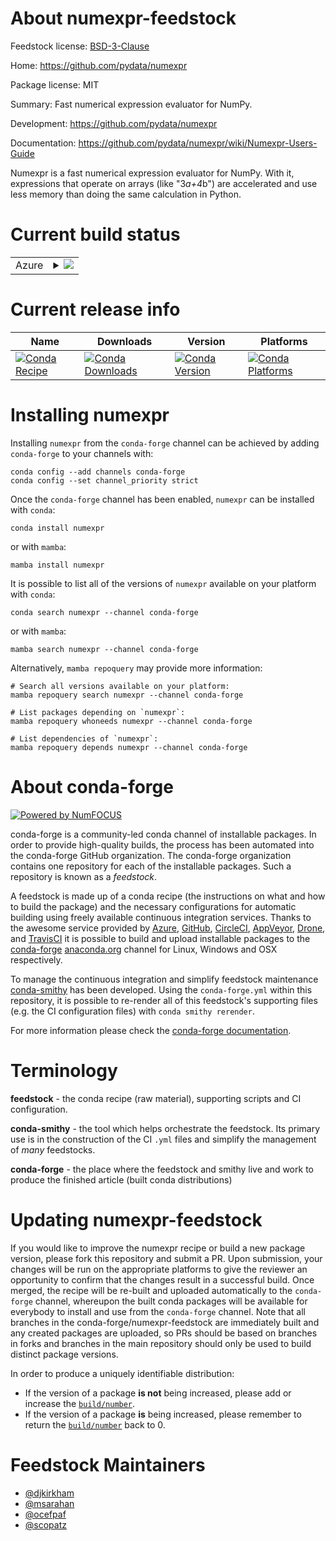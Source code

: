 About numexpr-feedstock
=======================

Feedstock license: [BSD-3-Clause](https://github.com/conda-forge/numexpr-feedstock/blob/main/LICENSE.txt)

Home: https://github.com/pydata/numexpr

Package license: MIT

Summary: Fast numerical expression evaluator for NumPy.

Development: https://github.com/pydata/numexpr

Documentation: https://github.com/pydata/numexpr/wiki/Numexpr-Users-Guide

Numexpr is a fast numerical expression evaluator for NumPy. With it,
expressions that operate on arrays (like "3*a+4*b") are accelerated and use
less memory than doing the same calculation in Python.


Current build status
====================


<table>
    
  <tr>
    <td>Azure</td>
    <td>
      <details>
        <summary>
          <a href="https://dev.azure.com/conda-forge/feedstock-builds/_build/latest?definitionId=702&branchName=main">
            <img src="https://dev.azure.com/conda-forge/feedstock-builds/_apis/build/status/numexpr-feedstock?branchName=main">
          </a>
        </summary>
        <table>
          <thead><tr><th>Variant</th><th>Status</th></tr></thead>
          <tbody><tr>
              <td>linux_64_mkl_supportmklnumpy2.0python3.10.____cpython</td>
              <td>
                <a href="https://dev.azure.com/conda-forge/feedstock-builds/_build/latest?definitionId=702&branchName=main">
                  <img src="https://dev.azure.com/conda-forge/feedstock-builds/_apis/build/status/numexpr-feedstock?branchName=main&jobName=linux&configuration=linux%20linux_64_mkl_supportmklnumpy2.0python3.10.____cpython" alt="variant">
                </a>
              </td>
            </tr><tr>
              <td>linux_64_mkl_supportmklnumpy2.0python3.11.____cpython</td>
              <td>
                <a href="https://dev.azure.com/conda-forge/feedstock-builds/_build/latest?definitionId=702&branchName=main">
                  <img src="https://dev.azure.com/conda-forge/feedstock-builds/_apis/build/status/numexpr-feedstock?branchName=main&jobName=linux&configuration=linux%20linux_64_mkl_supportmklnumpy2.0python3.11.____cpython" alt="variant">
                </a>
              </td>
            </tr><tr>
              <td>linux_64_mkl_supportmklnumpy2.0python3.12.____cpython</td>
              <td>
                <a href="https://dev.azure.com/conda-forge/feedstock-builds/_build/latest?definitionId=702&branchName=main">
                  <img src="https://dev.azure.com/conda-forge/feedstock-builds/_apis/build/status/numexpr-feedstock?branchName=main&jobName=linux&configuration=linux%20linux_64_mkl_supportmklnumpy2.0python3.12.____cpython" alt="variant">
                </a>
              </td>
            </tr><tr>
              <td>linux_64_mkl_supportmklnumpy2.0python3.9.____cpython</td>
              <td>
                <a href="https://dev.azure.com/conda-forge/feedstock-builds/_build/latest?definitionId=702&branchName=main">
                  <img src="https://dev.azure.com/conda-forge/feedstock-builds/_apis/build/status/numexpr-feedstock?branchName=main&jobName=linux&configuration=linux%20linux_64_mkl_supportmklnumpy2.0python3.9.____cpython" alt="variant">
                </a>
              </td>
            </tr><tr>
              <td>linux_64_mkl_supportmklnumpy2python3.13.____cp313</td>
              <td>
                <a href="https://dev.azure.com/conda-forge/feedstock-builds/_build/latest?definitionId=702&branchName=main">
                  <img src="https://dev.azure.com/conda-forge/feedstock-builds/_apis/build/status/numexpr-feedstock?branchName=main&jobName=linux&configuration=linux%20linux_64_mkl_supportmklnumpy2python3.13.____cp313" alt="variant">
                </a>
              </td>
            </tr><tr>
              <td>linux_64_mkl_supportnomklnumpy2.0python3.10.____cpython</td>
              <td>
                <a href="https://dev.azure.com/conda-forge/feedstock-builds/_build/latest?definitionId=702&branchName=main">
                  <img src="https://dev.azure.com/conda-forge/feedstock-builds/_apis/build/status/numexpr-feedstock?branchName=main&jobName=linux&configuration=linux%20linux_64_mkl_supportnomklnumpy2.0python3.10.____cpython" alt="variant">
                </a>
              </td>
            </tr><tr>
              <td>linux_64_mkl_supportnomklnumpy2.0python3.11.____cpython</td>
              <td>
                <a href="https://dev.azure.com/conda-forge/feedstock-builds/_build/latest?definitionId=702&branchName=main">
                  <img src="https://dev.azure.com/conda-forge/feedstock-builds/_apis/build/status/numexpr-feedstock?branchName=main&jobName=linux&configuration=linux%20linux_64_mkl_supportnomklnumpy2.0python3.11.____cpython" alt="variant">
                </a>
              </td>
            </tr><tr>
              <td>linux_64_mkl_supportnomklnumpy2.0python3.12.____cpython</td>
              <td>
                <a href="https://dev.azure.com/conda-forge/feedstock-builds/_build/latest?definitionId=702&branchName=main">
                  <img src="https://dev.azure.com/conda-forge/feedstock-builds/_apis/build/status/numexpr-feedstock?branchName=main&jobName=linux&configuration=linux%20linux_64_mkl_supportnomklnumpy2.0python3.12.____cpython" alt="variant">
                </a>
              </td>
            </tr><tr>
              <td>linux_64_mkl_supportnomklnumpy2.0python3.9.____cpython</td>
              <td>
                <a href="https://dev.azure.com/conda-forge/feedstock-builds/_build/latest?definitionId=702&branchName=main">
                  <img src="https://dev.azure.com/conda-forge/feedstock-builds/_apis/build/status/numexpr-feedstock?branchName=main&jobName=linux&configuration=linux%20linux_64_mkl_supportnomklnumpy2.0python3.9.____cpython" alt="variant">
                </a>
              </td>
            </tr><tr>
              <td>linux_64_mkl_supportnomklnumpy2python3.13.____cp313</td>
              <td>
                <a href="https://dev.azure.com/conda-forge/feedstock-builds/_build/latest?definitionId=702&branchName=main">
                  <img src="https://dev.azure.com/conda-forge/feedstock-builds/_apis/build/status/numexpr-feedstock?branchName=main&jobName=linux&configuration=linux%20linux_64_mkl_supportnomklnumpy2python3.13.____cp313" alt="variant">
                </a>
              </td>
            </tr><tr>
              <td>linux_aarch64_numpy2.0python3.10.____cpython</td>
              <td>
                <a href="https://dev.azure.com/conda-forge/feedstock-builds/_build/latest?definitionId=702&branchName=main">
                  <img src="https://dev.azure.com/conda-forge/feedstock-builds/_apis/build/status/numexpr-feedstock?branchName=main&jobName=linux&configuration=linux%20linux_aarch64_numpy2.0python3.10.____cpython" alt="variant">
                </a>
              </td>
            </tr><tr>
              <td>linux_aarch64_numpy2.0python3.11.____cpython</td>
              <td>
                <a href="https://dev.azure.com/conda-forge/feedstock-builds/_build/latest?definitionId=702&branchName=main">
                  <img src="https://dev.azure.com/conda-forge/feedstock-builds/_apis/build/status/numexpr-feedstock?branchName=main&jobName=linux&configuration=linux%20linux_aarch64_numpy2.0python3.11.____cpython" alt="variant">
                </a>
              </td>
            </tr><tr>
              <td>linux_aarch64_numpy2.0python3.12.____cpython</td>
              <td>
                <a href="https://dev.azure.com/conda-forge/feedstock-builds/_build/latest?definitionId=702&branchName=main">
                  <img src="https://dev.azure.com/conda-forge/feedstock-builds/_apis/build/status/numexpr-feedstock?branchName=main&jobName=linux&configuration=linux%20linux_aarch64_numpy2.0python3.12.____cpython" alt="variant">
                </a>
              </td>
            </tr><tr>
              <td>linux_aarch64_numpy2.0python3.9.____cpython</td>
              <td>
                <a href="https://dev.azure.com/conda-forge/feedstock-builds/_build/latest?definitionId=702&branchName=main">
                  <img src="https://dev.azure.com/conda-forge/feedstock-builds/_apis/build/status/numexpr-feedstock?branchName=main&jobName=linux&configuration=linux%20linux_aarch64_numpy2.0python3.9.____cpython" alt="variant">
                </a>
              </td>
            </tr><tr>
              <td>linux_aarch64_numpy2python3.13.____cp313</td>
              <td>
                <a href="https://dev.azure.com/conda-forge/feedstock-builds/_build/latest?definitionId=702&branchName=main">
                  <img src="https://dev.azure.com/conda-forge/feedstock-builds/_apis/build/status/numexpr-feedstock?branchName=main&jobName=linux&configuration=linux%20linux_aarch64_numpy2python3.13.____cp313" alt="variant">
                </a>
              </td>
            </tr><tr>
              <td>linux_ppc64le_numpy2.0python3.10.____cpython</td>
              <td>
                <a href="https://dev.azure.com/conda-forge/feedstock-builds/_build/latest?definitionId=702&branchName=main">
                  <img src="https://dev.azure.com/conda-forge/feedstock-builds/_apis/build/status/numexpr-feedstock?branchName=main&jobName=linux&configuration=linux%20linux_ppc64le_numpy2.0python3.10.____cpython" alt="variant">
                </a>
              </td>
            </tr><tr>
              <td>linux_ppc64le_numpy2.0python3.11.____cpython</td>
              <td>
                <a href="https://dev.azure.com/conda-forge/feedstock-builds/_build/latest?definitionId=702&branchName=main">
                  <img src="https://dev.azure.com/conda-forge/feedstock-builds/_apis/build/status/numexpr-feedstock?branchName=main&jobName=linux&configuration=linux%20linux_ppc64le_numpy2.0python3.11.____cpython" alt="variant">
                </a>
              </td>
            </tr><tr>
              <td>linux_ppc64le_numpy2.0python3.12.____cpython</td>
              <td>
                <a href="https://dev.azure.com/conda-forge/feedstock-builds/_build/latest?definitionId=702&branchName=main">
                  <img src="https://dev.azure.com/conda-forge/feedstock-builds/_apis/build/status/numexpr-feedstock?branchName=main&jobName=linux&configuration=linux%20linux_ppc64le_numpy2.0python3.12.____cpython" alt="variant">
                </a>
              </td>
            </tr><tr>
              <td>linux_ppc64le_numpy2.0python3.9.____cpython</td>
              <td>
                <a href="https://dev.azure.com/conda-forge/feedstock-builds/_build/latest?definitionId=702&branchName=main">
                  <img src="https://dev.azure.com/conda-forge/feedstock-builds/_apis/build/status/numexpr-feedstock?branchName=main&jobName=linux&configuration=linux%20linux_ppc64le_numpy2.0python3.9.____cpython" alt="variant">
                </a>
              </td>
            </tr><tr>
              <td>linux_ppc64le_numpy2python3.13.____cp313</td>
              <td>
                <a href="https://dev.azure.com/conda-forge/feedstock-builds/_build/latest?definitionId=702&branchName=main">
                  <img src="https://dev.azure.com/conda-forge/feedstock-builds/_apis/build/status/numexpr-feedstock?branchName=main&jobName=linux&configuration=linux%20linux_ppc64le_numpy2python3.13.____cp313" alt="variant">
                </a>
              </td>
            </tr><tr>
              <td>osx_64_numpy2.0python3.10.____cpython</td>
              <td>
                <a href="https://dev.azure.com/conda-forge/feedstock-builds/_build/latest?definitionId=702&branchName=main">
                  <img src="https://dev.azure.com/conda-forge/feedstock-builds/_apis/build/status/numexpr-feedstock?branchName=main&jobName=osx&configuration=osx%20osx_64_numpy2.0python3.10.____cpython" alt="variant">
                </a>
              </td>
            </tr><tr>
              <td>osx_64_numpy2.0python3.11.____cpython</td>
              <td>
                <a href="https://dev.azure.com/conda-forge/feedstock-builds/_build/latest?definitionId=702&branchName=main">
                  <img src="https://dev.azure.com/conda-forge/feedstock-builds/_apis/build/status/numexpr-feedstock?branchName=main&jobName=osx&configuration=osx%20osx_64_numpy2.0python3.11.____cpython" alt="variant">
                </a>
              </td>
            </tr><tr>
              <td>osx_64_numpy2.0python3.12.____cpython</td>
              <td>
                <a href="https://dev.azure.com/conda-forge/feedstock-builds/_build/latest?definitionId=702&branchName=main">
                  <img src="https://dev.azure.com/conda-forge/feedstock-builds/_apis/build/status/numexpr-feedstock?branchName=main&jobName=osx&configuration=osx%20osx_64_numpy2.0python3.12.____cpython" alt="variant">
                </a>
              </td>
            </tr><tr>
              <td>osx_64_numpy2.0python3.9.____cpython</td>
              <td>
                <a href="https://dev.azure.com/conda-forge/feedstock-builds/_build/latest?definitionId=702&branchName=main">
                  <img src="https://dev.azure.com/conda-forge/feedstock-builds/_apis/build/status/numexpr-feedstock?branchName=main&jobName=osx&configuration=osx%20osx_64_numpy2.0python3.9.____cpython" alt="variant">
                </a>
              </td>
            </tr><tr>
              <td>osx_64_numpy2python3.13.____cp313</td>
              <td>
                <a href="https://dev.azure.com/conda-forge/feedstock-builds/_build/latest?definitionId=702&branchName=main">
                  <img src="https://dev.azure.com/conda-forge/feedstock-builds/_apis/build/status/numexpr-feedstock?branchName=main&jobName=osx&configuration=osx%20osx_64_numpy2python3.13.____cp313" alt="variant">
                </a>
              </td>
            </tr><tr>
              <td>osx_arm64_numpy2.0python3.10.____cpython</td>
              <td>
                <a href="https://dev.azure.com/conda-forge/feedstock-builds/_build/latest?definitionId=702&branchName=main">
                  <img src="https://dev.azure.com/conda-forge/feedstock-builds/_apis/build/status/numexpr-feedstock?branchName=main&jobName=osx&configuration=osx%20osx_arm64_numpy2.0python3.10.____cpython" alt="variant">
                </a>
              </td>
            </tr><tr>
              <td>osx_arm64_numpy2.0python3.11.____cpython</td>
              <td>
                <a href="https://dev.azure.com/conda-forge/feedstock-builds/_build/latest?definitionId=702&branchName=main">
                  <img src="https://dev.azure.com/conda-forge/feedstock-builds/_apis/build/status/numexpr-feedstock?branchName=main&jobName=osx&configuration=osx%20osx_arm64_numpy2.0python3.11.____cpython" alt="variant">
                </a>
              </td>
            </tr><tr>
              <td>osx_arm64_numpy2.0python3.12.____cpython</td>
              <td>
                <a href="https://dev.azure.com/conda-forge/feedstock-builds/_build/latest?definitionId=702&branchName=main">
                  <img src="https://dev.azure.com/conda-forge/feedstock-builds/_apis/build/status/numexpr-feedstock?branchName=main&jobName=osx&configuration=osx%20osx_arm64_numpy2.0python3.12.____cpython" alt="variant">
                </a>
              </td>
            </tr><tr>
              <td>osx_arm64_numpy2.0python3.9.____cpython</td>
              <td>
                <a href="https://dev.azure.com/conda-forge/feedstock-builds/_build/latest?definitionId=702&branchName=main">
                  <img src="https://dev.azure.com/conda-forge/feedstock-builds/_apis/build/status/numexpr-feedstock?branchName=main&jobName=osx&configuration=osx%20osx_arm64_numpy2.0python3.9.____cpython" alt="variant">
                </a>
              </td>
            </tr><tr>
              <td>osx_arm64_numpy2python3.13.____cp313</td>
              <td>
                <a href="https://dev.azure.com/conda-forge/feedstock-builds/_build/latest?definitionId=702&branchName=main">
                  <img src="https://dev.azure.com/conda-forge/feedstock-builds/_apis/build/status/numexpr-feedstock?branchName=main&jobName=osx&configuration=osx%20osx_arm64_numpy2python3.13.____cp313" alt="variant">
                </a>
              </td>
            </tr><tr>
              <td>win_64_mkl_supportmklnumpy2.0python3.10.____cpython</td>
              <td>
                <a href="https://dev.azure.com/conda-forge/feedstock-builds/_build/latest?definitionId=702&branchName=main">
                  <img src="https://dev.azure.com/conda-forge/feedstock-builds/_apis/build/status/numexpr-feedstock?branchName=main&jobName=win&configuration=win%20win_64_mkl_supportmklnumpy2.0python3.10.____cpython" alt="variant">
                </a>
              </td>
            </tr><tr>
              <td>win_64_mkl_supportmklnumpy2.0python3.11.____cpython</td>
              <td>
                <a href="https://dev.azure.com/conda-forge/feedstock-builds/_build/latest?definitionId=702&branchName=main">
                  <img src="https://dev.azure.com/conda-forge/feedstock-builds/_apis/build/status/numexpr-feedstock?branchName=main&jobName=win&configuration=win%20win_64_mkl_supportmklnumpy2.0python3.11.____cpython" alt="variant">
                </a>
              </td>
            </tr><tr>
              <td>win_64_mkl_supportmklnumpy2.0python3.12.____cpython</td>
              <td>
                <a href="https://dev.azure.com/conda-forge/feedstock-builds/_build/latest?definitionId=702&branchName=main">
                  <img src="https://dev.azure.com/conda-forge/feedstock-builds/_apis/build/status/numexpr-feedstock?branchName=main&jobName=win&configuration=win%20win_64_mkl_supportmklnumpy2.0python3.12.____cpython" alt="variant">
                </a>
              </td>
            </tr><tr>
              <td>win_64_mkl_supportmklnumpy2.0python3.9.____cpython</td>
              <td>
                <a href="https://dev.azure.com/conda-forge/feedstock-builds/_build/latest?definitionId=702&branchName=main">
                  <img src="https://dev.azure.com/conda-forge/feedstock-builds/_apis/build/status/numexpr-feedstock?branchName=main&jobName=win&configuration=win%20win_64_mkl_supportmklnumpy2.0python3.9.____cpython" alt="variant">
                </a>
              </td>
            </tr><tr>
              <td>win_64_mkl_supportmklnumpy2python3.13.____cp313</td>
              <td>
                <a href="https://dev.azure.com/conda-forge/feedstock-builds/_build/latest?definitionId=702&branchName=main">
                  <img src="https://dev.azure.com/conda-forge/feedstock-builds/_apis/build/status/numexpr-feedstock?branchName=main&jobName=win&configuration=win%20win_64_mkl_supportmklnumpy2python3.13.____cp313" alt="variant">
                </a>
              </td>
            </tr><tr>
              <td>win_64_mkl_supportnomklnumpy2.0python3.10.____cpython</td>
              <td>
                <a href="https://dev.azure.com/conda-forge/feedstock-builds/_build/latest?definitionId=702&branchName=main">
                  <img src="https://dev.azure.com/conda-forge/feedstock-builds/_apis/build/status/numexpr-feedstock?branchName=main&jobName=win&configuration=win%20win_64_mkl_supportnomklnumpy2.0python3.10.____cpython" alt="variant">
                </a>
              </td>
            </tr><tr>
              <td>win_64_mkl_supportnomklnumpy2.0python3.11.____cpython</td>
              <td>
                <a href="https://dev.azure.com/conda-forge/feedstock-builds/_build/latest?definitionId=702&branchName=main">
                  <img src="https://dev.azure.com/conda-forge/feedstock-builds/_apis/build/status/numexpr-feedstock?branchName=main&jobName=win&configuration=win%20win_64_mkl_supportnomklnumpy2.0python3.11.____cpython" alt="variant">
                </a>
              </td>
            </tr><tr>
              <td>win_64_mkl_supportnomklnumpy2.0python3.12.____cpython</td>
              <td>
                <a href="https://dev.azure.com/conda-forge/feedstock-builds/_build/latest?definitionId=702&branchName=main">
                  <img src="https://dev.azure.com/conda-forge/feedstock-builds/_apis/build/status/numexpr-feedstock?branchName=main&jobName=win&configuration=win%20win_64_mkl_supportnomklnumpy2.0python3.12.____cpython" alt="variant">
                </a>
              </td>
            </tr><tr>
              <td>win_64_mkl_supportnomklnumpy2.0python3.9.____cpython</td>
              <td>
                <a href="https://dev.azure.com/conda-forge/feedstock-builds/_build/latest?definitionId=702&branchName=main">
                  <img src="https://dev.azure.com/conda-forge/feedstock-builds/_apis/build/status/numexpr-feedstock?branchName=main&jobName=win&configuration=win%20win_64_mkl_supportnomklnumpy2.0python3.9.____cpython" alt="variant">
                </a>
              </td>
            </tr><tr>
              <td>win_64_mkl_supportnomklnumpy2python3.13.____cp313</td>
              <td>
                <a href="https://dev.azure.com/conda-forge/feedstock-builds/_build/latest?definitionId=702&branchName=main">
                  <img src="https://dev.azure.com/conda-forge/feedstock-builds/_apis/build/status/numexpr-feedstock?branchName=main&jobName=win&configuration=win%20win_64_mkl_supportnomklnumpy2python3.13.____cp313" alt="variant">
                </a>
              </td>
            </tr>
          </tbody>
        </table>
      </details>
    </td>
  </tr>
</table>

Current release info
====================

| Name | Downloads | Version | Platforms |
| --- | --- | --- | --- |
| [![Conda Recipe](https://img.shields.io/badge/recipe-numexpr-green.svg)](https://anaconda.org/conda-forge/numexpr) | [![Conda Downloads](https://img.shields.io/conda/dn/conda-forge/numexpr.svg)](https://anaconda.org/conda-forge/numexpr) | [![Conda Version](https://img.shields.io/conda/vn/conda-forge/numexpr.svg)](https://anaconda.org/conda-forge/numexpr) | [![Conda Platforms](https://img.shields.io/conda/pn/conda-forge/numexpr.svg)](https://anaconda.org/conda-forge/numexpr) |

Installing numexpr
==================

Installing `numexpr` from the `conda-forge` channel can be achieved by adding `conda-forge` to your channels with:

```
conda config --add channels conda-forge
conda config --set channel_priority strict
```

Once the `conda-forge` channel has been enabled, `numexpr` can be installed with `conda`:

```
conda install numexpr
```

or with `mamba`:

```
mamba install numexpr
```

It is possible to list all of the versions of `numexpr` available on your platform with `conda`:

```
conda search numexpr --channel conda-forge
```

or with `mamba`:

```
mamba search numexpr --channel conda-forge
```

Alternatively, `mamba repoquery` may provide more information:

```
# Search all versions available on your platform:
mamba repoquery search numexpr --channel conda-forge

# List packages depending on `numexpr`:
mamba repoquery whoneeds numexpr --channel conda-forge

# List dependencies of `numexpr`:
mamba repoquery depends numexpr --channel conda-forge
```


About conda-forge
=================

[![Powered by
NumFOCUS](https://img.shields.io/badge/powered%20by-NumFOCUS-orange.svg?style=flat&colorA=E1523D&colorB=007D8A)](https://numfocus.org)

conda-forge is a community-led conda channel of installable packages.
In order to provide high-quality builds, the process has been automated into the
conda-forge GitHub organization. The conda-forge organization contains one repository
for each of the installable packages. Such a repository is known as a *feedstock*.

A feedstock is made up of a conda recipe (the instructions on what and how to build
the package) and the necessary configurations for automatic building using freely
available continuous integration services. Thanks to the awesome service provided by
[Azure](https://azure.microsoft.com/en-us/services/devops/), [GitHub](https://github.com/),
[CircleCI](https://circleci.com/), [AppVeyor](https://www.appveyor.com/),
[Drone](https://cloud.drone.io/welcome), and [TravisCI](https://travis-ci.com/)
it is possible to build and upload installable packages to the
[conda-forge](https://anaconda.org/conda-forge) [anaconda.org](https://anaconda.org/)
channel for Linux, Windows and OSX respectively.

To manage the continuous integration and simplify feedstock maintenance
[conda-smithy](https://github.com/conda-forge/conda-smithy) has been developed.
Using the ``conda-forge.yml`` within this repository, it is possible to re-render all of
this feedstock's supporting files (e.g. the CI configuration files) with ``conda smithy rerender``.

For more information please check the [conda-forge documentation](https://conda-forge.org/docs/).

Terminology
===========

**feedstock** - the conda recipe (raw material), supporting scripts and CI configuration.

**conda-smithy** - the tool which helps orchestrate the feedstock.
                   Its primary use is in the construction of the CI ``.yml`` files
                   and simplify the management of *many* feedstocks.

**conda-forge** - the place where the feedstock and smithy live and work to
                  produce the finished article (built conda distributions)


Updating numexpr-feedstock
==========================

If you would like to improve the numexpr recipe or build a new
package version, please fork this repository and submit a PR. Upon submission,
your changes will be run on the appropriate platforms to give the reviewer an
opportunity to confirm that the changes result in a successful build. Once
merged, the recipe will be re-built and uploaded automatically to the
`conda-forge` channel, whereupon the built conda packages will be available for
everybody to install and use from the `conda-forge` channel.
Note that all branches in the conda-forge/numexpr-feedstock are
immediately built and any created packages are uploaded, so PRs should be based
on branches in forks and branches in the main repository should only be used to
build distinct package versions.

In order to produce a uniquely identifiable distribution:
 * If the version of a package **is not** being increased, please add or increase
   the [``build/number``](https://docs.conda.io/projects/conda-build/en/latest/resources/define-metadata.html#build-number-and-string).
 * If the version of a package **is** being increased, please remember to return
   the [``build/number``](https://docs.conda.io/projects/conda-build/en/latest/resources/define-metadata.html#build-number-and-string)
   back to 0.

Feedstock Maintainers
=====================

* [@djkirkham](https://github.com/djkirkham/)
* [@msarahan](https://github.com/msarahan/)
* [@ocefpaf](https://github.com/ocefpaf/)
* [@scopatz](https://github.com/scopatz/)

